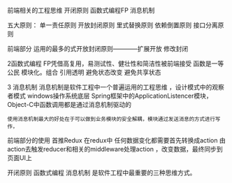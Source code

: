 前端相关的工程思维 开闭原则 函数式编程FP 消息机制

五大原则：
    单一责任原则 
    开放封闭原则
    里式替换原则
    依赖倒置原则
    接口分离原则

前端部分 运用的最多的式开放封闭原则————扩展开放 修改封闭

2函数式编程
    FP凭借高复用，易测试性、健壮性和简洁性被前端接受
    函数是一等公民
    模块化。组合
    引用透明
    避免状态改变
    避免共享状态


3 消息机制
    消息机制是软件工程中一个普遍运用的工程思维 ，设计模式中的观察者模式 windows操作系统底层 Spring框架中的ApplicationListencer模块，Object-C中函数调用都是通过消息机制驱动的

    使用消息机制最大的好处在于可以做到业务模块的安全解耦，模块通过发送消息的方式进行写作，
前端部分的使用 首推Redux  在redux中 任何数据变化都需要首先转换成action 由action去触发reducer和相关的middleware处理action ，改变数据，最终同步到页面UI上



开闭原则 函数式编程 消息机制 是软件工程中最重要的三种思维方式。


